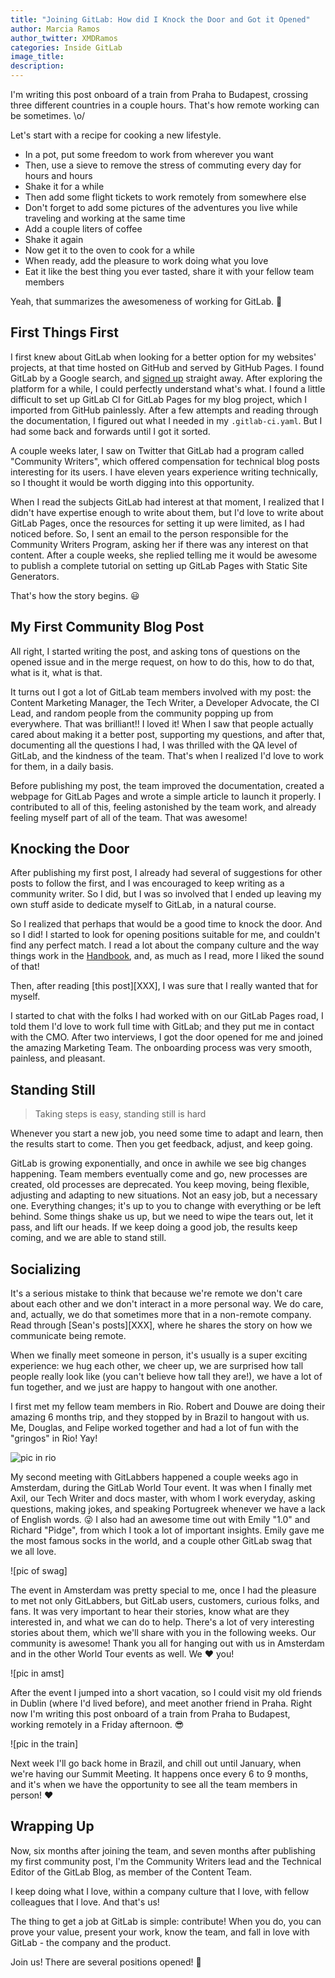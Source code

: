 ```yaml
---
title: "Joining GitLab: How did I Knock the Door and Got it Opened"
author: Marcia Ramos
author_twitter: XMDRamos
categories: Inside GitLab
image_title: 
description: 
---
```


I'm writing this post onboard of a train from Praha to Budapest, crossing three different countries in a couple hours. That's how remote working can be sometimes. \o/

Let's start with a recipe for cooking a new lifestyle.

- In a pot, put some freedom to work from wherever you want
- Then, use a sieve to remove the stress of commuting every day for hours and hours
- Shake it for a while
- Then add some flight tickets to work remotely from somewhere else
- Don't forget to add some pictures of the adventures you live while traveling and working at the same time
- Add a couple liters of coffee
- Shake it again
- Now get it to the oven to cook for a while
- When ready, add the pleasure to work doing what you love
- Eat it like the best thing you ever tasted, share it with your fellow team members

Yeah, that summarizes the awesomeness of working for GitLab. 🙌

<!-- more -->

## First Things First

I first knew about GitLab when looking for a better option for my websites'
projects, at that time hosted on GitHub and served by GitHub Pages. I found GitLab by a Google search, and [signed up]() straight away. After exploring the platform for a while, I could perfectly understand what's what. I found a little difficult to set up GitLab CI for GitLab Pages for my blog project, which I imported from GitHub painlessly. After a few attempts and reading through the documentation, I figured out what I needed in my `.gitlab-ci.yaml`. But I had some back and forwards until I got it sorted.

A couple weeks later, I saw on Twitter that GitLab had a program called "Community Writers", which offered compensation for technical blog posts interesting for its users. 
I have eleven years experience writing technically, so I thought it would be worth digging into this opportunity.

When I read the subjects GitLab had interest at that moment, I realized that I didn't have expertise enough to write about them, but I'd love to write about GitLab Pages, once the resources for setting it up were limited, as I had noticed before. So, I sent an email to the person responsible for the Community Writers Program, asking her if there was any interest on that content. After a couple weeks, she replied telling me it would be awesome to publish a complete tutorial on setting up GitLab Pages with Static Site Generators.

That's how the story begins. 😃

## My First Community Blog Post

All right, I started writing the post, and asking tons of questions on the opened issue and in the merge request, on how to do this, how to do that, what is it, what is that.

It turns out I got a lot of GitLab team members involved with my post: the Content Marketing Manager, the Tech Writer, a Developer Advocate, the CI Lead, and random people from the community popping up from everywhere. That was brilliant!! I loved it! When I saw that people actually cared about making it a better post, supporting my questions, and after that, documenting all the questions I had, I was thrilled with the QA level of GitLab, and the kindness of the team. That's when I realized I'd love to work for them, in a daily basis.

Before publishing my post, the team improved the documentation, created a webpage for GitLab Pages and wrote a simple article to launch it properly. I contributed to all of this, feeling astonished by the team work, and already feeling myself part of all of the team. That was awesome!

## Knocking the Door

After publishing my first post, I already had several of suggestions for other posts to follow the first, and I was encouraged to keep writing as a community writer. So I did, but I was so involved that I ended up leaving my own stuff aside to dedicate myself to GitLab, in a natural course.

So I realized that perhaps that would be a good time to knock the door. And so I did! I started to look for opening positions suitable for me, and couldn't find any perfect match. I read a lot about the company culture and the way things work in the [Handbook](/handbook/), and, as much as I read, more I liked the sound of that!

Then, after reading [this post][XXX], I was sure that I really wanted that for myself.

I started to chat with the folks I had worked with on our GitLab Pages road, I told them I'd love to work full time with GitLab; and they put me in contact with the CMO. After two interviews, I got the door opened for me and joined the amazing Marketing Team. The onboarding process was very smooth, painless, and pleasant.

## Standing Still

> Taking steps is easy, standing still is hard

Whenever you start a new job, you need some time to adapt and learn, then the results start to come. Then you get feedback, adjust, and keep going.

GitLab is growing exponentially, and once in awhile we see big changes happening. Team members eventually come and go, new processes are created, old processes are deprecated. You keep moving, being flexible, adjusting and adapting to new situations. Not an easy job, but a necessary one. Everything changes; it's up to you to change with everything or be left behind. Some things shake us up, but we need to wipe the tears out, let it pass, and lift our heads. If we keep doing a good job, the results keep coming, and we are able to stand still.

## Socializing

It's a serious mistake to think that because we're remote we don't care about each other and we don't interact in a more personal way. We do care, and, actually, we do that sometimes more that in a non-remote company. Read through [Sean's posts][XXX], where he shares the story on how we communicate being remote.

When we finally meet someone in person, it's usually is a super exciting experience: we hug each other, we cheer up, we are surprised how tall people really look like (you can't believe how tall they are!), we have a lot of fun together, and we just are happy to hangout with one another. 

I first met my fellow team members in Rio. Robert and Douwe are doing their amazing 6 months trip, and they stopped by in Brazil to hangout with us. Me, Douglas, and Felipe worked together and had a lot of fun with the "gringos" in Rio! Yay!

![pic in rio]()

My second meeting with GitLabbers happened a couple weeks ago in Amsterdam, during the GitLab World Tour event. It was when I finally met Axil, our Tech Writer and docs master, with whom I work everyday, asking questions, making jokes, and speaking Portugreek whenever we have a lack of English words. 😜 I also had an awesome time out with Emily "1.0" and Richard "Pidge", from which I took a lot of important insights. Emily gave me the most famous socks in the world, and a couple other GitLab swag that we all love.

![pic of swag]

The event in Amsterdam was pretty special to me, once I had the pleasure to met not only GitLabbers, but GitLab users, customers, curious folks, and fans. It was very important to hear their stories, know what are they interested in, and what we can do to help. There's a lot of very interesting stories about them, which we'll share with you in the following weeks. Our community is awesome! Thank you all for hanging out with us in Amsterdam and in the other World Tour events as well. We ❤️ you!

![pic in amst]

After the event I jumped into a short vacation, so I could visit my old friends in Dublin (where I'd lived before), and meet another friend in Praha. Right now I'm writing this post onboard of a train from Praha to Budapest, working remotely in a Friday afternoon. 😎

![pic in the train]

Next week I'll go back home in Brazil, and chill out until January, when we're having our Summit Meeting. It happens once every 6 to 9 months, and it's when we have the opportunity to see all the team members in person! ❤️

## Wrapping Up

Now, six months after joining the team, and seven months after publishing my first community post, I'm the Community Writers lead and the Technical Editor of the GitLab Blog, as member of the Content Team.

I keep doing what I love, within a company culture that I love, with fellow colleagues that I love. And that's us!

The thing to get a job at GitLab is simple: contribute! When you do, you can prove your value, present your work, know the team, and fall in love with GitLab - the company and the product.

Join us! There are several positions opened! 🙌

